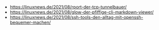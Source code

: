 - https://linuxnews.de/2021/08/rport-der-tcp-tunnelbauer/
- https://linuxnews.de/2021/08/glow-der-pfiffige-cli-markdown-viewer/
- https://linuxnews.de/2021/08/ssh-tools-den-alltag-mit-openssh-bequemer-machen/
